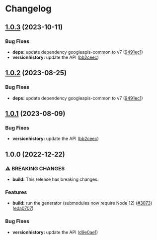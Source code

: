 # Changelog

## [1.0.3](https://github.com/googleapis/google-api-nodejs-client/compare/versionhistory-v1.0.2...versionhistory-v1.0.3) (2023-10-11)


### Bug Fixes

* **deps:** update dependency googleapis-common to v7 ([9491ec1](https://github.com/googleapis/google-api-nodejs-client/commit/9491ec1cdc3c413e7d73edcfcd59cf5c28a7c855))
* **versionhistory:** update the API ([bb2ceec](https://github.com/googleapis/google-api-nodejs-client/commit/bb2ceec5dd62d77d3f98a31123a15fc3e00965b5))

## [1.0.2](https://github.com/googleapis/google-api-nodejs-client/compare/versionhistory-v1.0.1...versionhistory-v1.0.2) (2023-08-25)


### Bug Fixes

* **deps:** update dependency googleapis-common to v7 ([9491ec1](https://github.com/googleapis/google-api-nodejs-client/commit/9491ec1cdc3c413e7d73edcfcd59cf5c28a7c855))

## [1.0.1](https://github.com/googleapis/google-api-nodejs-client/compare/versionhistory-v1.0.0...versionhistory-v1.0.1) (2023-08-09)


### Bug Fixes

* **versionhistory:** update the API ([bb2ceec](https://github.com/googleapis/google-api-nodejs-client/commit/bb2ceec5dd62d77d3f98a31123a15fc3e00965b5))

## 1.0.0 (2022-12-22)


### ⚠ BREAKING CHANGES

* **build:** This release has breaking changes.

### Features

* **build:** run the generator (submodules now require Node 12) ([#3073](https://github.com/googleapis/google-api-nodejs-client/issues/3073)) ([eda0707](https://github.com/googleapis/google-api-nodejs-client/commit/eda07079dadab46a80b6f9ede618f4f43030169e))


### Bug Fixes

* **versionhistory:** update the API ([d9e0ae1](https://github.com/googleapis/google-api-nodejs-client/commit/d9e0ae16c47bd29c9777cb53166fe947b6db5f93))
